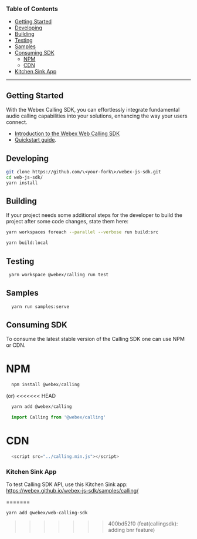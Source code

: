 ### Table of Contents
- [Getting Started](#getting-started)
- [Developing](#developing)
- [Building](#building) 
- [Testing](#testing)
- [Samples](#samples) 
- [Consuming SDK](#consuming-sdk)
  - [NPM](#npm)
  - [CDN](#cdn)
- [Kitchen Sink App](#kitchen-sink-app)
---

## Getting Started
With the Webex Calling SDK, you can effortlessly integrate fundamental audio calling capabilities into your solutions, enhancing the way your users connect.

- [Introduction to the Webex Web Calling SDK](https://github.com/webex/webex-js-sdk/wiki/Introducing-the-Webex-Web-Calling-SDK)
- [Quickstart guide](https://github.com/webex/webex-js-sdk/wiki/Quickstart-Guide-(Calling)).
 
## Developing

```bash
git clone https://github.com/\<your-fork\>/webex-js-sdk.git
cd web-js-sdk/
yarn install
```

## Building

If your project needs some additional steps for the developer to build the
project after some code changes, state them here:

```bash
yarn workspaces foreach --parallel --verbose run build:src

yarn build:local
```

## Testing

```bash
 yarn workspace @webex/calling run test
```

## Samples 
```bash
  yarn run samples:serve
```

## Consuming SDK
To consume the latest stable version of the Calling SDK one can use NPM or CDN.
# NPM
```javascript
  npm install @webex/calling
```
(or)
<<<<<<< HEAD

```javascript
  yarn add @webex/calling
```

```javascript
  import Calling from '@webex/calling'
```
# CDN
```javascript
  <script src="../calling.min.js"></script>
```

### Kitchen Sink App
To test Calling SDK API, use this Kitchen Sink app: https://webex.github.io/webex-js-sdk/samples/calling/ 




=======
```shell 
yarn add @webex/web-calling-sdk
```
>>>>>>> 400bd52f0 (feat(callingsdk): adding bnr feature)
